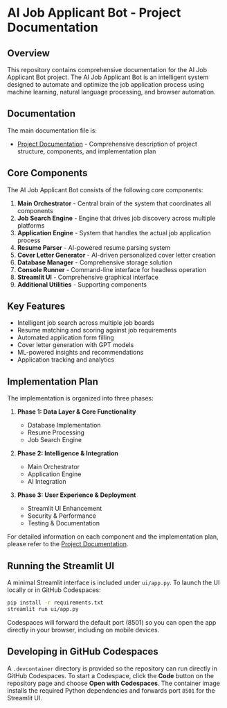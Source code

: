 # AI Job Applicant Bot - Project Documentation

## Overview

This repository contains comprehensive documentation for the AI Job Applicant Bot project. The AI Job Applicant Bot is an intelligent system designed to automate and optimize the job application process using machine learning, natural language processing, and browser automation.

## Documentation

The main documentation file is:

- [Project Documentation](project_documentation.md) - Comprehensive description of project structure, components, and implementation plan

## Core Components

The AI Job Applicant Bot consists of the following core components:

1. **Main Orchestrator** - Central brain of the system that coordinates all components
2. **Job Search Engine** - Engine that drives job discovery across multiple platforms
3. **Application Engine** - System that handles the actual job application process
4. **Resume Parser** - AI-powered resume parsing system
5. **Cover Letter Generator** - AI-driven personalized cover letter creation
6. **Database Manager** - Comprehensive storage solution
7. **Console Runner** - Command-line interface for headless operation
8. **Streamlit UI** - Comprehensive graphical interface
9. **Additional Utilities** - Supporting components

## Key Features

- Intelligent job search across multiple job boards
- Resume matching and scoring against job requirements
- Automated application form filling
- Cover letter generation with GPT models
- ML-powered insights and recommendations
- Application tracking and analytics

## Implementation Plan

The implementation is organized into three phases:

1. **Phase 1: Data Layer & Core Functionality**
   - Database Implementation
   - Resume Processing
   - Job Search Engine

2. **Phase 2: Intelligence & Integration**
   - Main Orchestrator
   - Application Engine
   - AI Integration

3. **Phase 3: User Experience & Deployment**
   - Streamlit UI Enhancement
   - Security & Performance
   - Testing & Documentation

For detailed information on each component and the implementation plan, please refer to the [Project Documentation](project_documentation.md).
## Running the Streamlit UI

A minimal Streamlit interface is included under `ui/app.py`. To launch the UI locally or in GitHub Codespaces:

```bash
pip install -r requirements.txt
streamlit run ui/app.py
```

Codespaces will forward the default port (8501) so you can open the app directly in your browser, including on mobile devices.

## Developing in GitHub Codespaces

A `.devcontainer` directory is provided so the repository can run directly in GitHub Codespaces.
To start a Codespace, click the **Code** button on the repository page and choose **Open with Codespaces**.
The container image installs the required Python dependencies and forwards port `8501` for the Streamlit UI.
